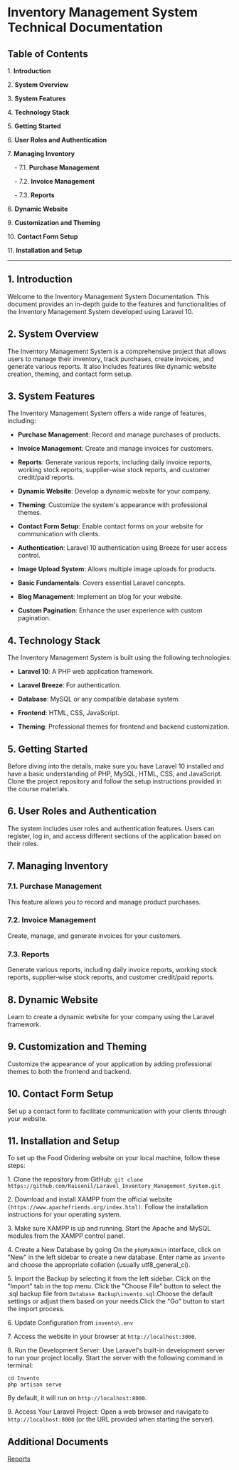 # Inventory Management System Technical Documentation

## Table of Contents

1\. **Introduction**

2\. **System Overview**

3\. **System Features**

4\. **Technology Stack**

5\. **Getting Started**

6\. **User Roles and Authentication**

7\. **Managing Inventory**

    - 7.1. **Purchase Management**

    - 7.2. **Invoice Management**

    - 7.3. **Reports**

8\. **Dynamic Website**

9\. **Customization and Theming**

10\. **Contact Form Setup**

11\. **Installation and Setup**

---

## 1. Introduction

Welcome to the Inventory Management System Documentation. This document provides an in-depth guide to the features and functionalities of the Inventory Management System developed using Laravel 10.

## 2. System Overview

The Inventory Management System is a comprehensive project that allows users to manage their inventory, track purchases, create invoices, and generate various reports. It also includes features like dynamic website creation, theming, and contact form setup.

## 3. System Features

The Inventory Management System offers a wide range of features, including:

- **Purchase Management**: Record and manage purchases of products.

- **Invoice Management**: Create and manage invoices for customers.

- **Reports**: Generate various reports, including daily invoice reports, working stock reports, supplier-wise stock reports, and customer credit/paid reports.

- **Dynamic Website**: Develop a dynamic website for your company.

- **Theming**: Customize the system's appearance with professional themes.

- **Contact Form Setup**: Enable contact forms on your website for communication with clients.

- **Authentication**: Laravel 10 authentication using Breeze for user access control.

- **Image Upload System**: Allows multiple image uploads for products.

- **Basic Fundamentals**: Covers essential Laravel concepts.

- **Blog Management**: Implement an blog for your website.

- **Custom Pagination**: Enhance the user experience with custom pagination.

## 4. Technology Stack

The Inventory Management System is built using the following technologies:

- **Laravel 10**: A PHP web application framework.

- **Laravel Breeze**: For authentication.

- **Database**: MySQL or any compatible database system.

- **Frontend**: HTML, CSS, JavaScript.

- **Theming**: Professional themes for frontend and backend customization.

## 5. Getting Started

Before diving into the details, make sure you have Laravel 10 installed and have a basic understanding of PHP, MySQL, HTML, CSS, and JavaScript. Clone the project repository and follow the setup instructions provided in the course materials.

## 6. User Roles and Authentication

The system includes user roles and authentication features. Users can register, log in, and access different sections of the application based on their roles.

## 7. Managing Inventory

### 7.1. Purchase Management

This feature allows you to record and manage product purchases.

### 7.2. Invoice Management

Create, manage, and generate invoices for your customers.

### 7.3. Reports

Generate various reports, including daily invoice reports, working stock reports, supplier-wise stock reports, and customer credit/paid reports.

## 8. Dynamic Website

Learn to create a dynamic website for your company using the Laravel framework.

## 9. Customization and Theming

Customize the appearance of your application by adding professional themes to both the frontend and backend.

## 10. Contact Form Setup

Set up a contact form to facilitate communication with your clients through your website.

## 11. Installation and Setup

To set up the Food Ordering website on your local machine, follow these steps:

1\. Clone the repository from GitHub: `git clone https://github.com/Raisenil/Laravel_Inventory_Management_System.git`

2\. Download and install XAMPP from the official website `(https://www.apachefriends.org/index.html)`. Follow the installation instructions for your operating system.

3\. Make sure XAMPP is up and running. Start the Apache and MySQL modules from the XAMPP control panel.

4\. Create a New Database by going On the `phpMyAdmin` interface, click on "New" in the left sidebar to create a new database.
Enter name as `invento` and choose the appropriate collation (usually utf8_general_ci).

5\. Import the Backup by selecting it from the left sidebar. Click on the "Import" tab in the top menu. Click the "Choose File" button to select the .sql backup file from `Database Backup\invento.sql`.Choose the default settings or adjust them based on your needs.Click the "Go" button to start the import process.

6\. Update Configuration from `invento\.env`

7\. Access the website in your browser at `http://localhost:3000`.

8\. Run the Development Server:
Use Laravel's built-in development server to run your project locally. Start the server with the following command in terminal:

    cd Invento
    php artisan serve

By default, it will run on `http://localhost:8000`.

9\. Access Your Laravel Project:
Open a web browser and navigate to `http://localhost:8000` (or the URL provided when starting the server).

## Additional Documents

[Reports](Inventory_Management_System_Documentation.pdf)